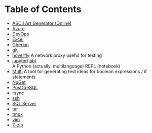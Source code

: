 # Table of Contents

- [ASCII Art Generator (Online)](http://patorjk.com/software/taag/#p=display&f=Graffiti&t=Type%20Something%20)
- [Azure](./azure)
- [DevOps](./devops/)
- [Excel](./excel)
- [Gherkin](./gherkin)
- [git](./git)
- [hoverfly](./hoverfly) A network proxy useful for testing
- [jupyter(lab)](./jupyter)<br>  A Python (actually, multilanguage) REPL (notebook)
- [Multi](http://www.exampler.com/testing-com/tools/multi/README.html)
    A tool for generating test ideas for boolean expressions / if statements
- [NuGet](./nuget)
- [PostGreSQL](./psql)
- [rsync](./rsync)
- [ssh](./ssh)
- [SQL Server](./sql-server)
- [tar](./tar)
- [tmux](./tmux)
- [vim](./vim)
- [7-zip](./7-zip)